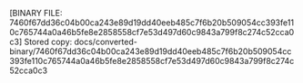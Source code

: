 [BINARY FILE: 7460f67dd36c04b00ca243e89d19dd40eeb485c7f6b20b509054cc393fe110c765744a0a46b5fe8e2858558cf7e53d497d60c9843a799f8c274c52cca0c3]
Stored copy: docs/converted-binary/7460f67dd36c04b00ca243e89d19dd40eeb485c7f6b20b509054cc393fe110c765744a0a46b5fe8e2858558cf7e53d497d60c9843a799f8c274c52cca0c3
